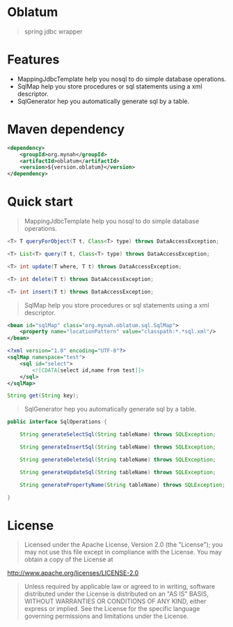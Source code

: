 Oblatum
=======

> spring jdbc wrapper

Features
========

* MappingJdbcTemplate help you nosql to do simple database operations.
* SqlMap help you store procedures or sql statements using a xml descriptor.
* SqlGenerator hep you automatically generate sql by a table.

Maven dependency
================

```xml
<dependency>
    <groupId>org.mynah</groupId>
    <artifactId>oblatum</artifactId>
    <version>${version.oblatum}</version>
</dependency>
```

Quick start
===========

> MappingJdbcTemplate help you nosql to do simple database operations.

```java
<T> T queryForObject(T t, Class<T> type) throws DataAccessException;

<T> List<T> query(T t, Class<T> type) throws DataAccessException;

<T> int update(T where, T t) throws DataAccessException;

<T> int delete(T t) throws DataAccessException;

<T> int insert(T t) throws DataAccessException;
```

> SqlMap help you store procedures or sql statements using a xml descriptor.

```xml
<bean id="sqlMap" class="org.mynah.oblatum.sql.SqlMap">
    <property name="locationPattern" value="classpath:*.*sql.xml"/>
</bean>
```
```xml
<?xml version="1.0" encoding="UTF-8"?>
<sqlMap namespace="test">
    <sql id="select">
        <![CDATA[select id,name from test]]>
    </sql>
</sqlMap>
```
```java
String get(String key);
```

> SqlGenerator hep you automatically generate sql by a table.

```java
public interface SqlOperations {

    String generateSelectSql(String tableName) throws SQLException;

    String generateInsertSql(String tableName) throws SQLException;

    String generateDeleteSql(String tableName) throws SQLException;

    String generateUpdateSql(String tableName) throws SQLException;

    String generatePropertyName(String tableName) throws SQLException;

}
```
License
=======

> Licensed under the Apache License, Version 2.0 (the "License");
you may not use this file except in compliance with the License.
You may obtain a copy of the License at

 http://www.apache.org/licenses/LICENSE-2.0

> Unless required by applicable law or agreed to in writing, software
distributed under the License is distributed on an "AS IS" BASIS,
WITHOUT WARRANTIES OR CONDITIONS OF ANY KIND, either express or implied.
See the License for the specific language governing permissions and
limitations under the License.
